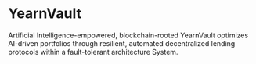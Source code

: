 # YearnVault
Artificial Intelligence-empowered, blockchain-rooted YearnVault optimizes AI-driven portfolios through resilient, automated decentralized lending protocols within a fault-tolerant architecture System.
